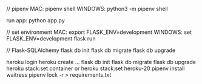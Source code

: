 // pipenv
MAC: pipenv shell
WINDOWS: python3 -m pipenv shell

run app: python app.py

// set environment
MAC: export FLASK_ENV=development
WINDOWS: set FLASK_ENV=development
flask run

// Flask-SQLAlchemy
flask db init
flask db migrate
flask db upgrade

heroku login
heroku create ...
flask db init
flask db migrate
flask db upgrade
heroku stack:set container or heroku stack:set heroku-20
pipenv install waitress
pipenv lock -r > requirements.txt